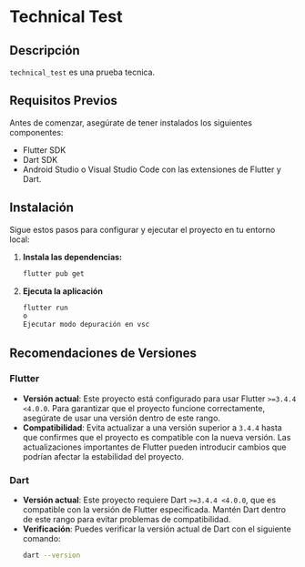 # Technical Test

## Descripción

`technical_test` es una prueba tecnica.

## Requisitos Previos

Antes de comenzar, asegúrate de tener instalados los siguientes componentes:

- Flutter SDK
- Dart SDK
- Android Studio o Visual Studio Code con las extensiones de Flutter y Dart.

## Instalación

Sigue estos pasos para configurar y ejecutar el proyecto en tu entorno local:

1. **Instala las dependencias:**

   ```bash
   flutter pub get

   ```

2. **Ejecuta la aplicación**
   ```bash
   flutter run
   o
   Ejecutar modo depuración en vsc
   ```

## Recomendaciones de Versiones

### Flutter

- **Versión actual**: Este proyecto está configurado para usar Flutter `>=3.4.4 <4.0.0`. Para garantizar que el proyecto funcione correctamente, asegúrate de usar una versión dentro de este rango.
- **Compatibilidad**: Evita actualizar a una versión superior a `3.4.4` hasta que confirmes que el proyecto es compatible con la nueva versión. Las actualizaciones importantes de Flutter pueden introducir cambios que podrían afectar la estabilidad del proyecto.

### Dart

- **Versión actual**: Este proyecto requiere Dart `>=3.4.4 <4.0.0`, que es compatible con la versión de Flutter especificada. Mantén Dart dentro de este rango para evitar problemas de compatibilidad.
- **Verificación**: Puedes verificar la versión actual de Dart con el siguiente comando:
  ```bash
  dart --version
  ```
